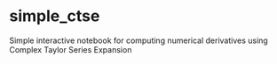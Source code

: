 # simple_ctse
Simple interactive notebook for computing numerical derivatives using Complex Taylor Series Expansion
